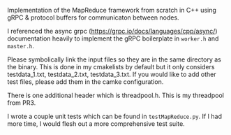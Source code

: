 Implementation of the MapReduce framework from scratch in C++ using gRPC & protocol buffers for communicaton between nodes. 

I referenced the async grpc (https://grpc.io/docs/languages/cpp/async/) documentation heavily to implement the gRPC boilerplate in `worker.h` and `master.h`.

Please symbolically link the input files so they are in the same directory as the binary. This is done in my cmakelists by default but it only considers testdata_1.txt, testdata_2.txt, testdata_3.txt. If you would like to add other test files, please add them in the camke configuration.

There is one additional header which is threadpool.h. This is my threadpool from PR3.

I wrote a couple unit tests which can be found in `testMapReduce.py`. If I had more time, I would flesh out a more comprehensive test suite.

